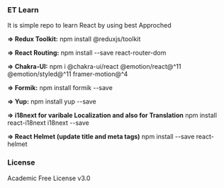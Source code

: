 ### ET Learn

It is simple repo to learn React by using best Approched

**=> Redux Toolkit:**
npm install @reduxjs/toolkit

**=> React Routing:**
npm install --save react-router-dom

**=> Chakra-UI:**
npm i @chakra-ui/react @emotion/react@^11 @emotion/styled@^11 framer-motion@^4

**=> Formik:**
npm install formik --save

**=> Yup:**
npm install yup --save

**=> i18next for varibale Localization and also for Translation**
npm install react-i18next i18next --save

**=> React Helmet (update title and meta tags)**
npm install --save react-helmet

### License

Academic Free License v3.0
